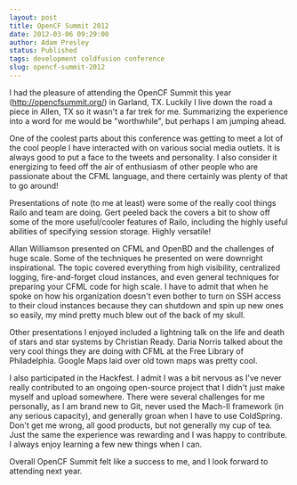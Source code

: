 ```yaml
---
layout: post
title: OpenCF Summit 2012
date: 2012-03-06 09:29:00
author: Adam Presley
status: Published
tags: development coldfusion conference
slug: opencf-summit-2012
---
```

I had the pleasure of attending the OpenCF Summit this year
(<http://opencfsummit.org/>) in Garland, TX. Luckily I live down the
road a piece in Allen, TX so it wasn't a far trek for me. Summarizing
the experience into a word for me would be "worthwhile", but perhaps I
am jumping ahead.  
  
One of the coolest parts about this conference was getting to meet a lot
of the cool people I have interacted with on various social media
outlets. It is always good to put a face to the tweets and personality.
I also consider it energizing to feed off the air of enthusiasm of other
people who are passionate about the CFML language, and there certainly
was plenty of that to go around!  
  
Presentations of note (to me at least) were some of the really cool
things Railo and team are doing. Gert peeled back the covers a bit to
show off some of the more useful/cooler features of Railo, including the
highly useful abilities of specifying session storage. Highly
versatile!  
  
Allan Williamson presented on CFML and OpenBD and the challenges of huge
scale. Some of the techniques he presented on were downright
inspirational. The topic covered everything from high visibility,
centralized logging, fire-and-forget cloud instances, and even general
techniques for preparing your CFML code for high scale. I have to admit
that when he spoke on how his organization doesn't even bother to turn
on SSH access to their cloud instances because they can shutdown and
spin up new ones so easily, my mind pretty much blew out of the back of
my skull.  
  
Other presentations I enjoyed included a lightning talk on the life and
death of stars and star systems by Christian Ready. Daria Norris talked
about the very cool things they are doing with CFML at the Free Library
of Philadelphia. Google Maps laid over old town maps was pretty cool.  
  
I also participated in the Hackfest. I admit I was a bit nervous as I've
never really contributed to an ongoing open-source project that I didn't
just make myself and upload somewhere. There were several challenges for
me personally, as I am brand new to Git, never used the Mach-II
framework (in any serious capacity), and generally groan when I have to
use ColdSpring. Don't get me wrong, all good products, but not generally
my cup of tea. Just the same the experience was rewarding and I was
happy to contribute. I always enjoy learning a few new things when I
can.  
  
Overall OpenCF Summit felt like a success to me, and I look forward to
attending next year.
